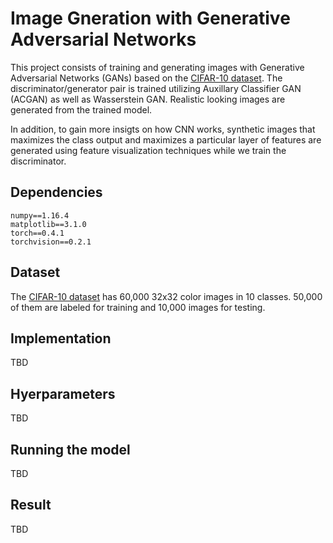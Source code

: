 # Image Gneration with Generative Adversarial Networks

This project consists of training and generating images with Generative Adversarial Networks (GANs) based on the [CIFAR-10 dataset](https://www.cs.toronto.edu/~kriz/cifar.html). The discriminator/generator pair is trained utilizing Auxillary Classifier GAN (ACGAN) as well as Wasserstein GAN. Realistic looking images are generated from the trained  model.

In addition, to gain more insigts on how CNN works, synthetic images that maximizes the class output and maximizes a particular layer of features are generated using feature visualization techniques while we train the discriminator.

## Dependencies

```
numpy==1.16.4
matplotlib==3.1.0
torch==0.4.1
torchvision==0.2.1
```

## Dataset

The [CIFAR-10 dataset](https://www.cs.toronto.edu/~kriz/cifar.html) has 60,000 32x32 color images in 10 classes. 50,000 of them are labeled for training and 10,000 images for testing.

## Implementation

TBD

## Hyerparameters

TBD

## Running the model

TBD

## Result

TBD
